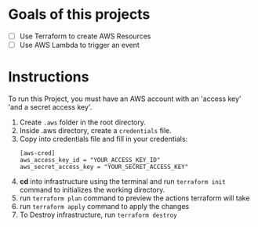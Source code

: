 # Goals of this projects

- [ ] Use Terraform to create AWS Resources
- [ ] Use AWS Lambda to trigger an event

# Instructions

To run this Project, you must have an AWS account with an 'access key' 'and a secret access key'.

1. Create ```.aws``` folder in the root directory.
2. Inside .aws directory, create a ```credentials``` file.
3. Copy into credentials file and fill in your credentials:
   ```
   [aws-cred]
   aws_access_key_id = "YOUR_ACCESS_KEY_ID"
   aws_secret_access_key = "YOUR_SECRET_ACCESS_KEY"
   ```
4. <b>cd</b> into infrastructure using the terminal and run ```terraform init``` command to initializes the working directory.
5. run ```terraform plan``` command to preview the actions terraform will take
6. run ```terraform apply``` command to apply the changes
7. To Destroy infrastructure, run ```terraform destroy```
